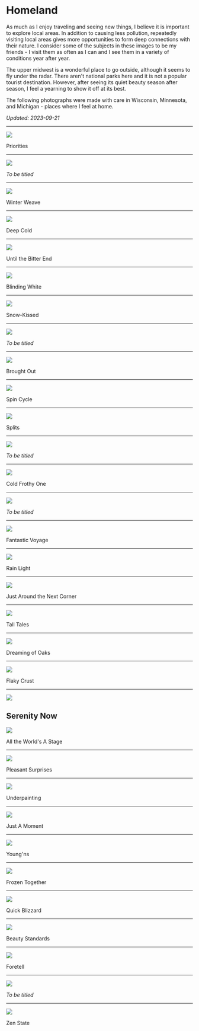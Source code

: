 
# Homeland

As much as I enjoy traveling and seeing new things, I believe it is important to explore local areas. In addition to causing less pollution, repeatedly visiting local areas gives more opportunities to form deep connections with their nature. I consider some of the subjects in these images to be my friends - I visit them as often as I can and I see them in a variety of conditions year after year.

The upper midwest is a wonderful place to go outside, although it seems to fly under the radar. There aren't national parks here and it is not a popular tourist destination. However, after seeing its quiet beauty season after season, I feel a yearning to show it off at its best.

The following photographs were made with care in Wisconsin, Minnesota, and Michigan - places where I feel at home.

*Updated: 2023-09-21*

---

<img src="./Priorities.jpg"/>

Priorities

---

<img src="./_.jpg"/>

*To be titled*

---

<img src="./Winter Weave.jpg"/>

Winter Weave

---

<img src="./Deep Cold.jpg"/>

Deep Cold

---

<img src="./Until the Bitter End.jpg"/>

Until the Bitter End

---

<img src="./Blinding White.jpg"/>

Blinding White

---

<img src="./Snow-Kissed.jpg"/>

Snow-Kissed

---

<img src="./_-3.jpg"/>

*To be titled*

---

<img src="./Brought Out.jpg"/>

Brought Out

---

<img src="./Spin Cycle.jpg"/>

Spin Cycle

---

<img src="./Splits.jpg"/>

Splits

---

<img src="./_-4.jpg"/>

*To be titled*

---

<img src="./Cold Frothy One.jpg"/>

Cold Frothy One

---

<img src="./_-5.jpg"/>

*To be titled*

---

<img src="./Fantastic Voyage.jpg"/>

Fantastic Voyage

---

<img src="./Rain Light.jpg"/>

Rain Light

---

<img src="./Just Around the Next Corner.jpg"/>

Just Around the Next Corner

---

<img src="./Tall Tales.jpg"/>

Tall Tales

---

<img src="./Dreaming of Oaks.jpg"/>

Dreaming of Oaks

---

<img src="./Flaky Crust.jpg"/>

Flaky Crust

---

<img src="./Serenity Now.jpg"/>

Serenity Now
---

<img src="./All the Worlds A Stage.jpg"/>

All the World's A Stage

---

<img src="./Pleasant Surprises.jpg"/>

Pleasant Surprises

---

<img src="./Underpainting.jpg"/>

Underpainting

---

<img src="./Just A Moment.jpg"/>

Just A Moment

---

<img src="./Youngns.jpg"/>

Young'ns

---

<img src="./Frozen Together.jpg"/>

Frozen Together

---

<img src="./Quick Blizzard.jpg"/>

Quick Blizzard

---

<img src="./Beauty Standards.jpg"/>

Beauty Standards

---

<img src="./Foretell.jpg"/>

Foretell

---

<img src="./_-2.jpg"/>

*To be titled*

---

<img src="./Zen State.jpg"/>

Zen State

